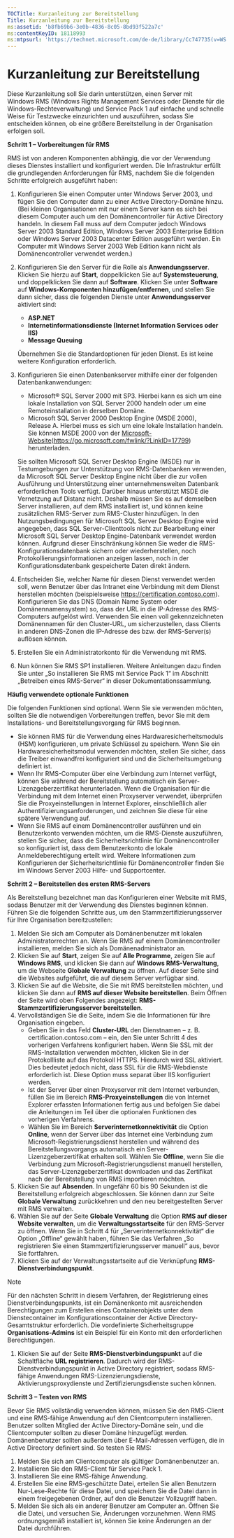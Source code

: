 ```yaml
---
TOCTitle: Kurzanleitung zur Bereitstellung
Title: Kurzanleitung zur Bereitstellung
ms:assetid: 'b8fb69b6-3e0b-4836-8c05-8bd93f522a7c'
ms:contentKeyID: 18118993
ms:mtpsurl: 'https://technet.microsoft.com/de-de/library/Cc747735(v=WS.10)'
---
```


Kurzanleitung zur Bereitstellung
================================

Diese Kurzanleitung soll Sie darin unterstützen, einen Server mit Windows RMS (Windows Rights Management Services oder Dienste für die Windows-Rechteverwaltung) und Service Pack 1 auf einfache und schnelle Weise für Testzwecke einzurichten und auszuführen, sodass Sie entscheiden können, ob eine größere Bereitstellung in der Organisation erfolgen soll.

**Schritt 1 – Vorbereitungen für RMS**

RMS ist von anderen Komponenten abhängig, die vor der Verwendung dieses Dienstes installiert und konfiguriert werden. Die Infrastruktur erfüllt die grundlegenden Anforderungen für RMS, nachdem Sie die folgenden Schritte erfolgreich ausgeführt haben:

1.  Konfigurieren Sie einen Computer unter Windows Server 2003, und fügen Sie den Computer dann zu einer Active Directory-Domäne hinzu. (Bei kleinen Organisationen mit nur einem Server kann es sich bei diesem Computer auch um den Domänencontroller für Active Directory handeln. In diesem Fall muss auf dem Computer jedoch Windows Server 2003 Standard Edition, Windows Server 2003 Enterprise Edition oder Windows Server 2003 Datacenter Edition ausgeführt werden. Ein Computer mit Windows Server 2003 Web Edition kann nicht als Domänencontroller verwendet werden.)
2.  Konfigurieren Sie den Server für die Rolle als **Anwendungsserver**. Klicken Sie hierzu auf **Start**, doppelklicken Sie auf **Systemsteuerung**, und doppelklicken Sie dann auf **Software**. Klicken Sie unter **Software** auf **Windows-Komponenten hinzufügen/entfernen**, und stellen Sie dann sicher, dass die folgenden Dienste unter **Anwendungsserver** aktiviert sind:
    -   **ASP.NET**
    -   **Internetinformationsdienste (Internet Information Services oder IIS)**
    -   **Message Queuing**

    Übernehmen Sie die Standardoptionen für jeden Dienst. Es ist keine weitere Konfiguration erforderlich.
3.  Konfigurieren Sie einen Datenbankserver mithilfe einer der folgenden Datenbankanwendungen:
    -   Microsoft® SQL Server 2000 mit SP3. Hierbei kann es sich um eine lokale Installation von SQL Server 2000 handeln oder um eine Remoteinstallation in derselben Domäne.
    -   Microsoft SQL Server 2000 Desktop Engine (MSDE 2000), Release A. Hierbei muss es sich um eine lokale Installation handeln. Sie können MSDE 2000 von der [Microsoft-Website](https://go.microsoft.com/fwlink/?linkid=17799)(https://go.microsoft.com/fwlink/?LinkID=17799) herunterladen.

    Sie sollten Microsoft SQL Server Desktop Engine (MSDE) nur in Testumgebungen zur Unterstützung von RMS-Datenbanken verwenden, da Microsoft SQL Server Desktop Engine nicht über die zur vollen Ausführung und Unterstützung einer unternehmensweiten Datenbank erforderlichen Tools verfügt. Darüber hinaus unterstützt MSDE die Vernetzung auf Distanz nicht. Deshalb müssen Sie es auf demselben Server installieren, auf dem RMS installiert ist, und können keine zusätzlichen RMS-Server zum RMS-Cluster hinzufügen. In den Nutzungsbedingungen für Microsoft SQL Server Desktop Engine wird angegeben, dass SQL Server-Clienttools nicht zur Bearbeitung einer Microsoft SQL Server Desktop Engine-Datenbank verwendet werden können. Aufgrund dieser Einschränkung können Sie weder die RMS-Konfigurationsdatenbank sichern oder wiederherstellen, noch Protokollierungsinformationen anzeigen lassen, noch in der Konfigurationsdatenbank gespeicherte Daten direkt ändern.
4.  Entscheiden Sie, welcher Name für diesen Dienst verwendet werden soll, wenn Benutzer über das Intranet eine Verbindung mit dem Dienst herstellen möchten (beispielsweise https://certification.contoso.com). Konfigurieren Sie das DNS (Domain Name System oder Domänennamensystem) so, dass der URL in die IP-Adresse des RMS-Computers aufgelöst wird. Verwenden Sie einen voll gekennzeichneten Domänennamen für den Cluster-URL, um sicherzustellen, dass Clients in anderen DNS-Zonen die IP-Adresse des bzw. der RMS-Server(s) auflösen können.
5.  Erstellen Sie ein Administratorkonto für die Verwendung mit RMS.
6.  Nun können Sie RMS SP1 installieren. Weitere Anleitungen dazu finden Sie unter „So installieren Sie RMS mit Service Pack 1“ im Abschnitt „Betreiben eines RMS-Server“ in dieser Dokumentationssammlung.

**Häufig verwendete optionale Funktionen**

Die folgenden Funktionen sind optional. Wenn Sie sie verwenden möchten, sollten Sie die notwendigen Vorbereitungen treffen, bevor Sie mit dem Installations- und Bereitstellungsvorgang für RMS beginnen.

-   Sie können RMS für die Verwendung eines Hardwaresicherheitsmoduls (HSM) konfigurieren, um private Schlüssel zu speichern. Wenn Sie ein Hardwaresicherheitsmodul verwenden möchten, stellen Sie sicher, dass die Treiber einwandfrei konfiguriert sind und die Sicherheitsumgebung definiert ist.
-   Wenn Ihr RMS-Computer über eine Verbindung zum Internet verfügt, können Sie während der Bereitstellung automatisch ein Server-Lizenzgeberzertifikat herunterladen. Wenn die Organisation für die Verbindung mit dem Internet einen Proxyserver verwendet, überprüfen Sie die Proxyeinstellungen in Internet Explorer, einschließlich aller Authentifizierungsanforderungen, und zeichnen Sie diese für eine spätere Verwendung auf.
-   Wenn Sie RMS auf einem Domänencontroller ausführen und ein Benutzerkonto verwenden möchten, um die RMS-Dienste auszuführen, stellen Sie sicher, dass die Sicherheitsrichtlinie für Domänencontroller so konfiguriert ist, dass dem Benutzerkonto die lokale Anmeldeberechtigung erteilt wird. Weitere Informationen zum Konfigurieren der Sicherheitsrichtlinie für Domänencontroller finden Sie im Windows Server 2003 Hilfe- und Supportcenter.

**Schritt 2 – Bereitstellen des ersten RMS-Servers**

Als Bereitstellung bezeichnet man das Konfigurieren einer Website mit RMS, sodass Benutzer mit der Verwendung des Dienstes beginnen können. Führen Sie die folgenden Schritte aus, um den Stammzertifizierungsserver für Ihre Organisation bereitzustellen:

1.  Melden Sie sich am Computer als Domänenbenutzer mit lokalen Administratorrechten an. Wenn Sie RMS auf einem Domänencontroller installieren, melden Sie sich als Domänenadministrator an.
2.  Klicken Sie auf **Start**, zeigen Sie auf **Alle Programme**, zeigen Sie auf **Windows RMS**, und klicken Sie dann auf **Windows RMS-Verwaltung**, um die Webseite **Globale Verwaltung** zu öffnen. Auf dieser Seite sind die Websites aufgeführt, die auf diesem Server verfügbar sind.
3.  Klicken Sie auf die Website, die Sie mit RMS bereitstellen möchten, und klicken Sie dann auf **RMS auf dieser Website bereitstellen**. Beim Öffnen der Seite wird oben Folgendes angezeigt: **RMS-Stammzertifizierungsserver bereitstellen**.
4.  Vervollständigen Sie die Seite, indem Sie die Informationen für Ihre Organisation eingeben.
    -   Geben Sie in das Feld **Cluster-URL** den Dienstnamen – z. B. certification.contoso.com – ein, den Sie unter Schritt 4 des vorherigen Verfahrens konfiguriert haben. Wenn Sie SSL mit der RMS-Installation verwenden möchten, klicken Sie in der Protokollliste auf das Protokoll HTTPS. Hierdurch wird SSL aktiviert. Dies bedeutet jedoch nicht, dass SSL für die RMS-Webdienste erforderlich ist. Diese Option muss separat über IIS konfiguriert werden.
    -   Ist der Server über einen Proxyserver mit dem Internet verbunden, füllen Sie im Bereich **RMS-Proxyeinstellungen** die von Internet Explorer erfassten Informationen fertig aus und befolgen Sie dabei die Anleitungen im Teil über die optionalen Funktionen des vorherigen Verfahrens.
    -   Wählen Sie im Bereich **Serverinternetkonnektivität** die Option **Online**, wenn der Server über das Internet eine Verbindung zum Microsoft-Registrierungsdienst herstellen und während des Bereitstellungsvorgangs automatisch ein Server-Lizenzgeberzertifikat erhalten soll. Wählen Sie **Offline**, wenn Sie die Verbindung zum Microsoft-Registrierungsdienst manuell herstellen, das Server-Lizenzgeberzertifikat downloaden und das Zertifikat nach der Bereitstellung von RMS importieren möchten.
5.  Klicken Sie auf **Absenden**.
    In ungefähr 60 bis 90 Sekunden ist die Bereitstellung erfolgreich abgeschlossen. Sie können dann zur Seite **Globale Verwaltung** zurückkehren und den neu bereitgestellten Server mit RMS verwalten.
6.  Wählen Sie auf der Seite **Globale Verwaltung** die Option **RMS auf dieser Website verwalten**, um die **Verwaltungsstartseite** für den RMS-Server zu öffnen.
    Wenn Sie in Schritt 4 für „Serverinternetkonnektivität“ die Option „Offline“ gewählt haben, führen Sie das Verfahren „So registrieren Sie einen Stammzertifizierungsserver manuell“ aus, bevor Sie fortfahren.
7.  Klicken Sie auf der Verwaltungsstartseite auf die Verknüpfung **RMS-Dienstverbindungspunkt**.

> [!NOTE]
> Für den nächsten Schritt in diesem Verfahren, der Registrierung eines Dienstverbindungspunkts, ist ein Domänenkonto mit ausreichenden Berechtigungen zum Erstellen eines Containerobjekts unter dem Dienstecontainer im Konfigurationscontainer der Active Directory-Gesamtstruktur erforderlich. Die vordefinierte Sicherheitsgruppe **Organisations-Admins** ist ein Beispiel für ein Konto mit den erforderlichen Berechtigungen. 

1.  Klicken Sie auf der Seite **RMS-Dienstverbindungspunkt** auf die Schaltfläche **URL registrieren**. Dadurch wird der RMS-Dienstverbindungspunkt in Active Directory registriert, sodass RMS-fähige Anwendungen RMS-Lizenzierungsdienste, Aktivierungsproxydienste und Zertifizierungsdienste suchen können.

**Schritt 3 – Testen von RMS**

Bevor Sie RMS vollständig verwenden können, müssen Sie den RMS-Client und eine RMS-fähige Anwendung auf den Clientcomputern installieren. Benutzer sollten Mitglied der Active Directory-Domäne sein, und die Clientcomputer sollten zu dieser Domäne hinzugefügt werden. Domänenbenutzer sollten außerdem über E-Mail-Adressen verfügen, die in Active Directory definiert sind. So testen Sie RMS:

1.  Melden Sie sich am Clientcomputer als gültiger Domänenbenutzer an.
2.  Installieren Sie den RMS-Client für Service Pack 1.
3.  Installieren Sie eine RMS-fähige Anwendung.
4.  Erstellen Sie eine RMS-geschützte Datei, erteilen Sie allen Benutzern Nur-Lese-Rechte für diese Datei, und speichern Sie die Datei dann in einem freigegebenen Ordner, auf den die Benutzer Vollzugriff haben.
5.  Melden Sie sich als ein anderer Benutzer am Computer an. Öffnen Sie die Datei, und versuchen Sie, Änderungen vorzunehmen. Wenn RMS ordnungsgemäß installiert ist, können Sie keine Änderungen an der Datei durchführen.